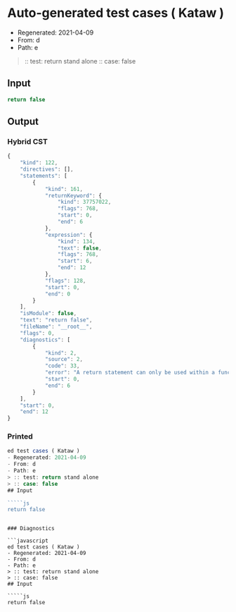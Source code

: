 # Auto-generated test cases ( Kataw )
- Regenerated: 2021-04-09
- From: d
- Path: e
> :: test: return stand alone
> :: case: false
## Input

`````js
return false
`````

## Output

### Hybrid CST

```javascript
{
    "kind": 122,
    "directives": [],
    "statements": [
        {
            "kind": 161,
            "returnKeyword": {
                "kind": 37757022,
                "flags": 768,
                "start": 0,
                "end": 6
            },
            "expression": {
                "kind": 134,
                "text": false,
                "flags": 768,
                "start": 6,
                "end": 12
            },
            "flags": 128,
            "start": 0,
            "end": 0
        }
    ],
    "isModule": false,
    "text": "return false",
    "fileName": "__root__",
    "flags": 0,
    "diagnostics": [
        {
            "kind": 2,
            "source": 2,
            "code": 33,
            "error": "A return statement can only be used within a function_body",
            "start": 0,
            "end": 6
        }
    ],
    "start": 0,
    "end": 12
}
```

### Printed

```javascript
ed test cases ( Kataw )
- Regenerated: 2021-04-09
- From: d
- Path: e
> :: test: return stand alone
> :: case: false
## Input

`````js
return false
`````
```

### Diagnostics

```javascript
ed test cases ( Kataw )
- Regenerated: 2021-04-09
- From: d
- Path: e
> :: test: return stand alone
> :: case: false
## Input

`````js
return false
`````
```

